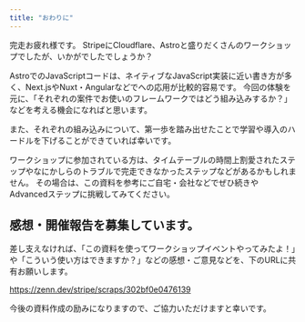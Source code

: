 ```yaml
---
title: "おわりに"
---
```


完走お疲れ様です。
StripeにCloudflare、Astroと盛りだくさんのワークショップでしたが、いかがでしたでしょうか？

AstroでのJavaScriptコードは、ネイティブなJavaScript実装に近い書き方が多く、Next.jsやNuxt・Angularなどでへの応用が比較的容易です。
今回の体験を元に、「それぞれの案件でお使いのフレームワークではどう組み込みするか？」などを考える機会になればと思います。

また、それぞれの組み込みについて、第一歩を踏み出せたことで学習や導入のハードルを下げることができていれば幸いです。

ワークショップに参加されている方は、タイムテーブルの時間上割愛されたステップやなにかしらのトラブルで完走できなかったステップなどがあるかもしれません。
その場合は、この資料を参考にご自宅・会社などでぜひ続きや　Advancedステップに挑戦してみてください。

## 感想・開催報告を募集しています。

差し支えなければ、「この資料を使ってワークショップイベントやってみたよ！」や「こういう使い方はできますか？」などの感想・ご意見などを、下のURLに共有お願いします。

https://zenn.dev/stripe/scraps/302bf0e0476139

今後の資料作成の励みになりますので、ご協力いただけますと幸いです。